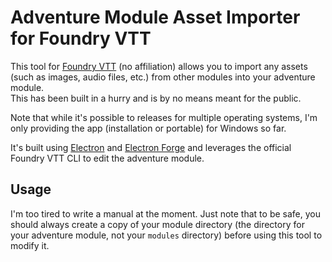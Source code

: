 # Adventure Module Asset Importer for Foundry VTT

This tool for [Foundry VTT](https://foundryvtt.com/) (no affiliation) allows you to import any assets (such as images, audio files, etc.) from other modules into your adventure module.\
This has been built in a hurry and is by no means meant for the public.

Note that while it's possible to releases for multiple operating systems, I'm only providing the app (installation or portable) for Windows so far.

It's built using [Electron](https://www.electronjs.org/) and [Electron Forge](https://www.electronforge.io/) and leverages the official Foundry VTT CLI to edit the adventure module.

## Usage

I'm too tired to write a manual at the moment. Just note that to be safe, you should always create a copy of your module directory (the directory for your adventure module, not your `modules` directory) before using this tool to modify it.
